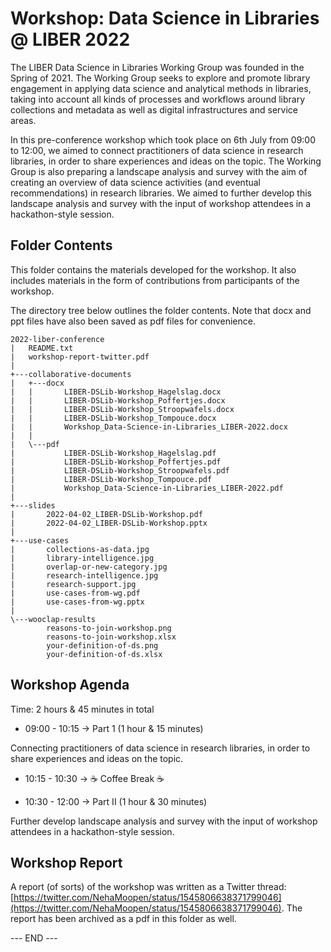 # Workshop: Data Science in Libraries @ LIBER 2022 
 
The LIBER Data Science in Libraries Working Group was founded in the Spring of 2021. 
The Working Group seeks to explore and promote library engagement in applying data science and analytical methods in libraries, taking into account all kinds of processes and workflows around library collections and metadata as well as digital infrastructures and service areas.   

In this pre-conference workshop which took place on 6th July from 09:00 to 12:00, we aimed to connect practitioners of data science in research libraries, in order to share experiences and ideas on the topic. 
The Working Group is also preparing a landscape analysis and survey with the aim of creating an overview of data science activities (and eventual recommendations) in research libraries. 
We aimed to further develop this landscape analysis and survey with the input of workshop attendees in a hackathon-style session.

## Folder Contents

This folder contains the materials developed for the workshop. 
It also includes materials in the form of contributions from participants of the workshop.

The directory tree below outlines the folder contents. 
Note that docx and ppt files have also been saved as pdf files for convenience.

```
2022-liber-conference
|   README.txt
|   workshop-report-twitter.pdf
|
+---collaborative-documents
|   +---docx
|   |       LIBER-DSLib-Workshop_Hagelslag.docx
|   |       LIBER-DSLib-Workshop_Poffertjes.docx
|   |       LIBER-DSLib-Workshop_Stroopwafels.docx
|   |       LIBER-DSLib-Workshop_Tompouce.docx
|   |       Workshop_Data-Science-in-Libraries_LIBER-2022.docx
|   |
|   \---pdf
|           LIBER-DSLib-Workshop_Hagelslag.pdf
|           LIBER-DSLib-Workshop_Poffertjes.pdf
|           LIBER-DSLib-Workshop_Stroopwafels.pdf
|           LIBER-DSLib-Workshop_Tompouce.pdf
|           Workshop_Data-Science-in-Libraries_LIBER-2022.pdf
|
+---slides
|       2022-04-02_LIBER-DSLib-Workshop.pdf
|       2022-04-02_LIBER-DSLib-Workshop.pptx
|
+---use-cases
|       collections-as-data.jpg
|       library-intelligence.jpg
|       overlap-or-new-category.jpg
|       research-intelligence.jpg
|       research-support.jpg
|       use-cases-from-wg.pdf
|       use-cases-from-wg.pptx
|
\---wooclap-results
        reasons-to-join-workshop.png
        reasons-to-join-workshop.xlsx
        your-definition-of-ds.png
        your-definition-of-ds.xlsx
```

## Workshop Agenda

Time: 2 hours & 45 minutes in total

- 09:00 - 10:15 -> Part 1 (1 hour & 15 minutes)

Connecting practitioners of data science in research libraries, in order to share experiences and ideas on the topic.

- 10:15 - 10:30 -> ☕ Coffee Break ☕

- 10:30 - 12:00 -> Part II (1 hour & 30 minutes)

Further develop landscape analysis and survey with the input of workshop attendees in a hackathon-style session.

## Workshop Report

A report (of sorts) of the workshop was written as a Twitter thread: [https://twitter.com/NehaMoopen/status/1545806638371799046](https://twitter.com/NehaMoopen/status/1545806638371799046).
The report has been archived as a pdf in this folder as well. 

--- END ---